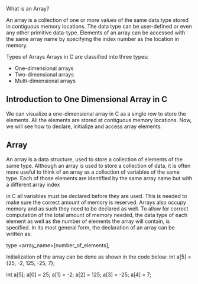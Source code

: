 What is an Array?

An array is a collection of one or more values of the same data type stored in contiguous memory locations. The data type can be user-defined or even any other 
primitive data-type. Elements of an array can be accessed with the same array name by specifying the index number as the location in memory.

Types of Arrays
Arrays in C are classified into three types:

* One-dimensional arrays
* Two-dimensional arrays
* Multi-dimensional arrays

Introduction to One Dimensional Array in C
--------------------------------------------------------
We can visualize a one-dimensional array in C as a single row to store the elements. All the elements are stored at contiguous memory locations. Now, we will see 
how to declare, initialize and access array elements:

Array
----------------------
An array is a data structure, used to store a collection of elements of the 
same type. Although an array is used to store a collection of data, it is often 
more useful to think of an array as a collection of variables of the same 
type. Each of those elements are identified by the same array name but 
with a different array index

in C all variables must be declared before they are used. This is needed to 
make sure the correct amount of memory is reserved. Arrays also occupy 
memory and as such they need to be declared as well. To allow for correct 
computation of the total amount of memory needed, the data type of each 
element as well as the number of elements the array will contain, is 
specified. In its most general form, the declaration of an array can be 
written as: 

type <array_name>[number_of_elements]; 

Initialization of the array can be done as shown in the code below:
int a[5] = {25, -2, 125, -25, 7}; 

int a[5]; 
a[0] = 25; 
a[1] = -2; 
a[2] = 125; 
a[3] = -25; 
a[4] = 7; 
